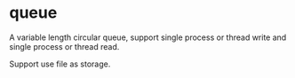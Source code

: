 queue
=====

A variable length circular queue, support single process or thread write and single process or thread read.

Support use file as storage.

